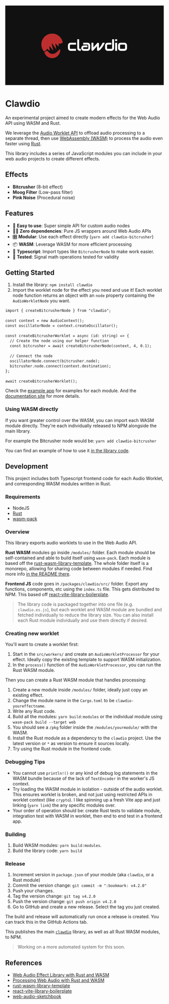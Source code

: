 ![Clawdio red logo and white logotype centered on a black background](./docs/clawdio-black-bg.jpg)

# Clawdio

An experimental project aimed to create modern effects for the Web Audio API using WASM and Rust.

We leverage the [Audio Worklet API](https://developer.mozilla.org/en-US/docs/Web/API/Web_Audio_API/Using_AudioWorklet) to offload audio processing to a separate thread, then use [WebAssembly (WASM)](https://webassembly.org/) to process the audio even faster using [Rust](https://www.rust-lang.org/).

This library includes a series of JavaScript modules you can include in your web audio projects to create different effects.

## Effects

- **Bitcrusher** (8-bit effect)
- **Moog Filter** (Low-pass filter)
- **Pink Noise** (Procedural noise)

## Features

- 🎸 **Easy to use**: Super simple API for custom audio nodes
- ⛓️‍💥 **Zero dependencies**: Pure JS wrappers around Web Audio APIs
- 🎛️ **Modular**: Use each effect directly (`yarn add clawdio-bitcrusher`)
- 📦 **WASM**: Leverage WASM for more efficient processing
- 📑 **Typescript**: Import types like `BitcrusherNode` to make work easier.
- 🧪 **Tested**: Signal math operations tested for validity

## Getting Started

1. Install the library: `npm install clawdio`
1. Import the worklet node for the effect you need and use it! Each worklet node function returns an object with an `node` property containing the `AudioWorkletNode` you want.

```tsx
import { createBitcrusherNode } from "clawdio";

const context = new AudioContext();
const oscillatorNode = context.createOscillator();

const createBitcrusherWorklet = async (id: string) => {
  // Create the node using our helper function
  const bitcrusher = await createBitcrusherNode(context, 4, 0.1);

  // Connect the node
  oscillatorNode.connect(bitcrusher.node);
  bitcrusher.node.connect(context.destination);
};

await createBitcrusherWorklet();
```

Check the [example app](packages/examples/src/components/) for examples for each module. And the [documentation site](#) for more details.

### Using WASM directly

If you want greater control over the WASM, you can import each WASM module directly. They're each individually released to NPM alongside the main library.

For example the Bitcrusher node would be: `yarn add clawdio-bitcrusher`

You can find an example of how to use it [in the library code](packages/clawdio/src/nodes/BitcrusherNode.ts).

## Development

This project includes both Typescript frontend code for each Audio Worklet, and corresponding WASM modules written in Rust.

### Requirements

- NodeJS
- [Rust](https://www.rust-lang.org/)
- [wasm-pack](https://github.com/rustwasm/wasm-pack)

### Overview

This library exports audio worklets to use in the Web Audio API.

**Rust WASM** modules go inside `/modules/` folder. Each module should be self-contained and able to build itself using `wasm-pack`. Each module is based off the [rust-wasm-library-template](https://github.com/whoisryosuke/rust-wasm-library-template). The whole folder itself is a monorepo, allowing for sharing code between modules if needed. Find more info [in the README there](modules/README.MD).

**Frontend JS** code goes in `/packages/clawdio/src/` folder. Export any functions, components, etc using the `index.ts` file. This gets distributed to NPM. This based off [react-vite-library-boilerplate](https://github.com/whoisryosuke/react-vite-library-boilerplate).

> The library code is packaged together into one file (e.g. `clawdio.es.js`), but each worklet and WASM module are bundled and fetched individually to reduce the library size. You can also install each Rust module individually and use them directly if desired.

### Creating new worklet

You'll want to create a worklet first:

1. Start in the `src/workers/` and create an `AudioWorkletProcessor` for your effect. Ideally copy the existing template to support WASM initialization.
1. In the `process()` function of the `AudioWorkletProcessor`, you can run the Rust WASM module.

Then you can create a Rust WASM module that handles processing:

1. Create a new module inside `/modules/` folder, ideally just copy an existing effect.
1. Change the module name in the `Cargo.toml` to be `clawdio-youreffectname`.
1. Write any Rust code.
1. Build all the modules: `yarn build:modules` or the individual module using `wasm-pack build --target web`
1. You should see a `/pkg` folder inside the `/modules/yourmodule/` with the WASM.
1. Install the Rust module as a dependency to the `clawdio` project. Use the latest version or `*` as version to ensure it sources locally.
1. Try using the Rust module in the frontend code.

### Debugging Tips

- You cannot use `println!()` or any kind of debug log statements in the WASM bundle because of the lack of `TextEncoder` in the worker's JS context.
- Try loading the WASM module in isolation - outside of the audio worklet. This ensures worklet is broken, and not just using restricted APIs in worklet context (like `crypto`). I like spinning up a fresh Vite app and just linking (`yarn link`) the any specific modules over.
- Your order of operation should be: create Rust tests to validate module, integration test with WASM in worklet, then end to end test in a frontend app.

### Building

1. Build WASM modules: `yarn build:modules`.
1. Build the library code: `yarn build`

### Release

1. Increment version in `package.json` of your module (aka `clawdio`, or a Rust module)
1. Commit the version change: `git commit -m ":bookmark: v4.2.0"`
1. Push your changes.
1. Tag the version change: `git tag v4.2.0`
1. Push the version change: `git push origin v4.2.0`
1. Go to GitHub and create a new release. Select the tag you just created.

The build and release will automatically run once a release is created. You can track this in the GitHub Actions tab.

This publishes the main [`clawdio`](https://www.npmjs.com/package/clawdio) library, as well as all Rust WASM modules, to NPM.

> Working on a more automated system for this soon.

## References

- [Web Audio Effect Library with Rust and WASM](https://whoisryosuke.com/blog/2025/web-audio-effect-library-with-rust-and-wasm)
- [Processing Web Audio with Rust and WASM](https://whoisryosuke.com/blog/2025/processing-web-audio-with-rust-and-wasm)
- [rust-wasm-library-template](https://github.com/whoisryosuke/rust-wasm-library-template)
- [react-vite-library-boilerplate](https://github.com/whoisryosuke/react-vite-library-boilerplate)
- [web-audio-sketchbook](https://github.com/whoisryosuke/web-audio-playground/)
